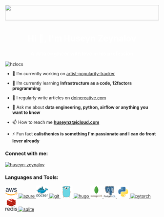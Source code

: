 <img height="50px" src="https://i.giphy.com/media/v1.Y2lkPTc5MGI3NjExMzFtbnZ2ejk3cmd5NW9hdDMycHMxaGl5YTcyMW5hZGU0YW4wa3l2bCZlcD12MV9pbnRlcm5hbF9naWZfYnlfaWQmY3Q9Zw/JqmupuTVZYaQX5s094/giphy.gif" width="100%" height="10%" style="position:relative" />

<h1 align="center" style="color: white">Hi 👋, I'm Huseyn Zeynalov</h1>
<h3 align="center"style="color:white">A data engineer with love in his profession</h3>

<p align="left"> <img src="https://komarev.com/ghpvc/?username=hzlocs&label=Profile%20views&color=0e75b6&style=flat" alt="hzlocs" /> </p>

- 🔭 I’m currently working on [artist-popularity-tracker](https://github.com/hzloc/artist-popularity-tracker)

- 🌱 I’m currently learning **Infrastructure as a code, 12factors programming**

- 📝 I regularly write articles on [doincreative.com](https://doincreative.com)

- 💬 Ask me about **data engineering, python, airflow or anything you want to know**

- 📫 How to reach me **huseynz@icloud.com**

- ⚡ Fun fact **calisthenics is something I'm passionate and I can do front lever already**

<h3 align="left">Connect with me:</h3>
<p align="left">
<a href="https://linkedin.com/in/huseyn-zeynalov" target="blank"><img align="center" src="https://raw.githubusercontent.com/rahuldkjain/github-profile-readme-generator/master/src/images/icons/Social/linked-in-alt.svg" alt="huseyn-zeynalov" height="30" width="40" /></a>
</p>

<h3 align="left">Languages and Tools:</h3>
<p align="left"> <a href="https://aws.amazon.com" target="_blank" rel="noreferrer"> <img src="https://raw.githubusercontent.com/devicons/devicon/master/icons/amazonwebservices/amazonwebservices-original-wordmark.svg" alt="aws" width="40" height="40"/> </a> <a href="https://azure.microsoft.com/en-in/" target="_blank" rel="noreferrer"> <img src="https://www.vectorlogo.zone/logos/microsoft_azure/microsoft_azure-icon.svg" alt="azure" width="40" height="40"/> </a> <a href="https://www.docker.com/" target="_blank" rel="noreferrer"> <img src="https://raw.githubusercontent.com/devicons/devicon/master/icons/docker/docker-original-wordmark.svg" alt="docker" width="40" height="40"/> </a> <a href="https://git-scm.com/" target="_blank" rel="noreferrer"> <img src="https://www.vectorlogo.zone/logos/git-scm/git-scm-icon.svg" alt="git" width="40" height="40"/> </a> <a href="https://golang.org" target="_blank" rel="noreferrer"> <img src="https://raw.githubusercontent.com/devicons/devicon/master/icons/go/go-original.svg" alt="go" width="40" height="40"/> </a> <a href="https://gohugo.io/" target="_blank" rel="noreferrer"> <img src="https://api.iconify.design/logos-hugo.svg" alt="hugo" width="40" height="40"/> </a> <a href="https://www.mongodb.com/" target="_blank" rel="noreferrer"> <img src="https://raw.githubusercontent.com/devicons/devicon/master/icons/mongodb/mongodb-original-wordmark.svg" alt="mongodb" width="40" height="40"/> </a> <a href="https://www.postgresql.org" target="_blank" rel="noreferrer"> <img src="https://raw.githubusercontent.com/devicons/devicon/master/icons/postgresql/postgresql-original-wordmark.svg" alt="postgresql" width="40" height="40"/> </a> <a href="https://www.python.org" target="_blank" rel="noreferrer"> <img src="https://raw.githubusercontent.com/devicons/devicon/master/icons/python/python-original.svg" alt="python" width="40" height="40"/> </a> <a href="https://pytorch.org/" target="_blank" rel="noreferrer"> <img src="https://www.vectorlogo.zone/logos/pytorch/pytorch-icon.svg" alt="pytorch" width="40" height="40"/> </a> <a href="https://redis.io" target="_blank" rel="noreferrer"> <img src="https://raw.githubusercontent.com/devicons/devicon/master/icons/redis/redis-original-wordmark.svg" alt="redis" width="40" height="40"/> </a> <a href="https://www.sqlite.org/" target="_blank" rel="noreferrer"> <img src="https://www.vectorlogo.zone/logos/sqlite/sqlite-icon.svg" alt="sqlite" width="40" height="40"/> </a> </p>
